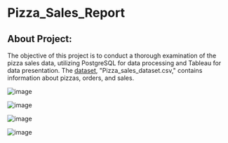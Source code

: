 # Pizza_Sales_Report
## About Project: 
The objective of this project is to conduct a thorough examination of the pizza sales data, utilizing PostgreSQL for data processing and Tableau for data presentation.
The [dataset](https://github.com/rashmi0007/PizzaSales_Report/blob/main/Files/Data/pizza_sales_dataset.csv), "Pizza_sales_dataset.csv," contains information about pizzas, orders, and sales.

![image](https://github.com/rashmi0007/PizzaSales_Report/assets/87612040/1960d2dc-af55-4476-bf6e-75ee0673a5ef)

![image](https://github.com/rashmi0007/PizzaSales_Report/assets/87612040/fb9e4bf1-991f-48fc-a057-7d4852074e05)

![image](https://github.com/rashmi0007/PizzaSales_Report/assets/87612040/187e5c5d-8ef8-4eeb-b1d3-f9c0c8e909dd)

![image](https://github.com/rashmi0007/PizzaSales_Report/assets/87612040/d7e37ec1-4d02-4b9c-9b7c-f1b0eae1202f)

